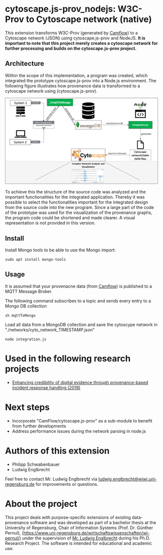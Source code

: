 # cytoscape.js-prov_nodejs: W3C-Prov to Cytoscape network (native)

This extension transforms W3C-Prov (generated by [Camflow](http://camflow.org/)) to a Cytoscape network (JSON) using cytoscape.js-prov and NodeJS. **It is important to note that this project merely creates a cytoscape network for further processing and builds on the cytoscape.js-prov project.**

## Architecture
Within the scope of this implementation, a program was created, which integrated the prototype cytoscape.js-prov into a Node.js environment. The following figure illustrates how provenance data is transformed to a cytoscape network using (cytoscape.js-prov).

![](architecture_1.png?raw=true)

To achieve this the structure of the source code was analyzed and the important functionalities for the integrated application. Thereby it was possible to select the functionalities important for the integrated design from the source code into the new program. Since a large part of the code of the prototype was used for the visualization of the provenance graphs, the program code could be shortened and made clearer. A visual representation is not provided in this version.


## Install

Install Mongo tools to be able to use the Mongo import:
```
sudo apt install mongo-tools
```

## Usage

It is assumed that your provenacne data (from [Camflow](http://camflow.org/)) is published to a MQTT Message Broker.

The following command subscribes to a topic and sends every entry to a Mongo DB collection
```
sh mqttToMongo
```


Load all data from a MongoDB collection and save the cytoscype network in "./networks/cyto_network_TIMESTAMP.json"
```
node integration.js
```

# Used in the following research projects

- [Enhancing credibility of digital evidence through provenance-based incident response handling (2019)](https://www.researchgate.net/publication/334331057_Enhancing_credibility_of_digital_evidence_through_provenance-based_incident_response_handling?_sg=FHOPZtzk5nYTzxzCyZHNG1RVBXvlwfLiCA7nnPG5taCiGzwn7eUtNPClCaBxlSc1Q3JZuYhsjcTQpBaSLmdfEnEcK665WXGkGAJ04Fjh.rUu_IDPn8mDQVFybh95MZOP38Y4M_NRVaqhfgs8dTPYeiDEdVMqFEAFVyq3_dYIwzaVGIxu4sCzf6GMEW27OaQ)


# Next steps

* Incorporate "CamFlow/cytoscape.js-prov" as a sub-module to benefit from further developments
* Address performance issues during the network parsing in node.js

# Authors of this extension

- Philipp Schwabenbauer
- Ludwig Englbrecht

Feel free to contact Mr. Ludwig Englbrecht via ludwig.englbrecht@wiwi.uni-regensburg.de for improvements or questions.

# About the project

This project deals with purpose-specific extensions of existing data-provenance software and was developed as part of a bachelor thesis at the University of Regensburg, Chair of Information Systems (Prof. Dr. Günther Pernul), [(https://www.uni-regensburg.de/wirtschaftswissenschaften/wi-pernul/)](https://www.uni-regensburg.de/wirtschaftswissenschaften/wi-pernul/) under the supervision of [Mr. Ludwig Englbrecht](https://www.researchgate.net/profile/Ludwig_Englbrecht) during his Ph.D. Research Project. The software is intended for educational and academic use. 
